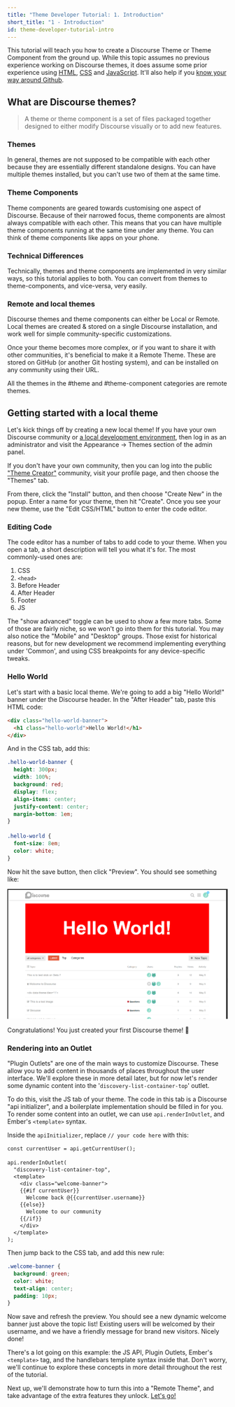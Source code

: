 ```yaml
---
title: "Theme Developer Tutorial: 1. Introduction"
short_title: "1 - Introduction"
id: theme-developer-tutorial-intro
---
```

This tutorial will teach you how to create a Discourse Theme or Theme Component from the ground up. While this topic assumes no previous experience working on Discourse themes, it does assume some prior experience using [HTML](https://developer.mozilla.org/en-US/docs/Learn/HTML/Introduction_to_HTML), [CSS](https://developer.mozilla.org/en-US/docs/Learn/CSS) and [JavaScript](https://developer.mozilla.org/en-US/docs/Learn/JavaScript). It'll also help if you [know your way around Github](https://guides.github.com/activities/hello-world/).

## What are Discourse themes?

> A theme or theme component is a set of files packaged together designed to either modify Discourse visually or to add new features.
### Themes

In general, themes are not supposed to be compatible with each other because they are essentially different standalone designs. You can have multiple themes installed, but you can't use two of them at the same time.

### Theme Components

Theme components are geared towards customising one aspect of Discourse. Because of their narrowed focus, theme components are almost always compatible with each other. This means that you can have multiple theme components running at the same time under any theme. You can think of theme components like apps on your phone.

### Technical Differences

Technically, themes and theme components are implemented in very similar ways, so this tutorial applies to both. You can convert from themes to theme-components, and vice-versa, very easily.

### Remote and local themes

Discourse themes and theme components can either be Local or Remote. Local themes are created & stored on a single Discourse installation, and work well for simple community-specific customizations.

Once your theme becomes more complex, or if you want to share it with other communities, it's beneficial to make it a Remote Theme. These are stored on GitHub (or another Git hosting system), and can be installed on any community using their URL.

All the themes in the #theme and #theme-component categories are remote themes.

## Getting started with a local theme

Let's kick things off by creating a new local theme! If you have your own Discourse community or [a local development environment](https://meta.discourse.org/t/developing-discourse-using-a-dev-container/336366), then log in as an administrator and visit the Appearance -> Themes section of the admin panel.

If you don't have your own community, then you can log into the public ["Theme Creator"](https://meta.discourse.org/t/get-started-with-theme-creator-and-the-theme-cli/108444) community, visit your profile page, and then choose the "Themes" tab.

From there, click the "Install" button, and then choose "Create New" in the popup. Enter a name for your theme, then hit "Create". Once you see your new theme, use the "Edit CSS/HTML" button to enter the code editor.

### Editing Code

The code editor has a number of tabs to add code to your theme. When you open a tab, a short description will tell you what it's for. The most commonly-used ones are:

1. CSS
2. `<head>`
3. Before Header
4. After Header
5. Footer
6. JS

The "show advanced" toggle can be used to show a few more tabs. Some of those are fairly niche, so we won't go into them for this tutorial. You may also notice the "Mobile" and "Desktop" groups. Those exist for historical reasons, but for new development we recommend implementing everything under 'Common', and using CSS breakpoints for any device-specific tweaks.

### Hello World

Let's start with a basic local theme. We're going to add a big "Hello World!" banner under the Discourse header. In the "After Header" tab, paste this HTML code:

```html
<div class="hello-world-banner">
  <h1 class="hello-world">Hello World!</h1>
</div>
```

And in the CSS tab, add this:

```scss
.hello-world-banner {
  height: 300px;
  width: 100%;
  background: red;
  display: flex;
  align-items: center;
  justify-content: center;
  margin-bottom: 1em;
}

.hello-world {
  font-size: 8em;
  color: white;
}
```

Now hit the save button, then click "Preview". You should see something like:

![12|690x406, 75%](/assets/beginners-guide-12.PNG)

Congratulations! You just created your first Discourse theme! :tada:

### Rendering into an Outlet

"Plugin Outlets" are one of the main ways to customize Discourse. These allow you to add content in thousands of places throughout the user interface. We'll explore these in more detail later, but for now let's render some dynamic content into the '`discovery-list-container-top`' outlet.

To do this, visit the JS tab of your theme. The code in this tab is a Discourse "api initializer", and a boilerplate implementation should be filled in for you. To render some content into an outlet, we can use `api.renderInOutlet`, and Ember's `<template>` syntax.

Inside the `apiInitializer`, replace `// your code here` with this:

```gjs
const currentUser = api.getCurrentUser();

api.renderInOutlet(
  "discovery-list-container-top",
  <template>
	<div class="welcome-banner">
	{{#if currentUser}}
	  Welcome back @{{currentUser.username}}
	{{else}}
	  Welcome to our community
	{{/if}}
	</div>
  </template>
);
```

Then jump back to the CSS tab, and add this new rule:

```css
.welcome-banner {
  background: green;
  color: white;
  text-align: center;
  padding: 10px;
}
```

Now save and refresh the preview. You should see a new dynamic welcome banner just above the topic list! Existing users will be welcomed by their username, and we have a friendly message for brand new visitors. Nicely done!

There's a lot going on this example: the JS API, Plugin Outlets, Ember's `<template>` tag, and the handlebars template syntax inside that. Don't worry, we'll continue to explore these concepts in more detail throughout the rest of the tutorial.

Next up, we'll demonstrate how to turn this into a "Remote Theme", and take advantage of the extra features they unlock. [Let's go!]()
